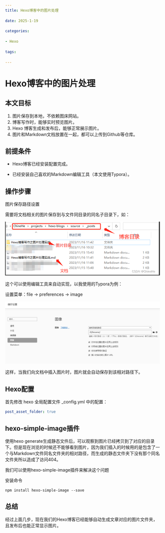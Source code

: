 ```yaml
---
title: Hexo博客中的图片处理

date: 2025-1-19 

categories:

- Hexo

tags:

---
```


# Hexo博客中的图片处理

## 本文目标

1. 图片保存到本地，不依赖图床网站。
2. 博客写作时，能够实时预览图片。
3. Hexo 博客生成和发布后，能够正常展示图片。
4. 图片和Markdown文档放置在一起，都可以上传到Github等仓库。

## 前提条件

- Hexo博客已经安装配置完成。

- 已经安装自己喜欢的Markdown编辑工具（本文使用Typora）。

## 操作步骤

图片保存路径设置

需要将文档相关的图片保存到与文件同目录的同名子目录下，如：

![1737222132046](./Hexo%E5%8D%9A%E5%AE%A2%E4%B8%AD%E7%9A%84%E5%9B%BE%E7%89%87%E5%A4%84%E7%90%86/1737222132046.png)


这个可以使用编辑工具来自动实现，以我使用的Typora为例：

设置菜单：file -> preferences -> image

![1737222199486](./Hexo%E5%8D%9A%E5%AE%A2%E4%B8%AD%E7%9A%84%E5%9B%BE%E7%89%87%E5%A4%84%E7%90%86/1737222199486.png)

这样，当我们向文档中插入图片时，图片就会自动保存到该相对路径下。

## Hexo配置

首先修改 hexo 全局配置文件 _config.yml 中的配置：

~~~yml
post_asset_folder: true
~~~


## hexo-simple-image插件

使用hexo generate生成静态文件后，可以观察到图片已经拷贝到了对应的目录下。但是现在浏览的时候还不能够看到图片，因为我们插入的时候用的是包含了一个与Markdown文件同名文件夹的相对路径，而生成的静态文件夹下没有那个同名文件夹所以造成了访问404。

我们可以使用hexo-simple-image插件来解决这个问题

安装命令

~~~shell
npm install hexo-simple-image --save
~~~

## 总结

经过上面几步，现在我们的Hexo博客已经能够自动生成文章对应的图片文件夹，且发布后也能正常显示图片。